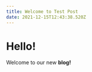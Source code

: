 ```yaml
---
title: Welcome to Test Post
date: 2021-12-15T12:43:38.520Z
---
```

# Hello!



Welcome to our new **blog!**